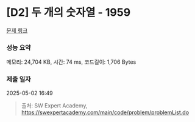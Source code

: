 # [D2] 두 개의 숫자열 - 1959 

[문제 링크](https://swexpertacademy.com/main/code/problem/problemDetail.do?contestProbId=AV5PpoFaAS4DFAUq) 

### 성능 요약

메모리: 24,704 KB, 시간: 74 ms, 코드길이: 1,706 Bytes

### 제출 일자

2025-05-02 16:49



> 출처: SW Expert Academy, https://swexpertacademy.com/main/code/problem/problemList.do
